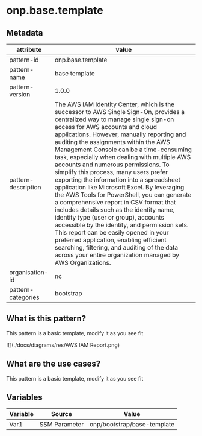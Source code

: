 # onp.base.template

## Metadata
| attribute               | value                                         |
| ----------------------- | --------------------------------------------- |
| pattern-id              | onp.base.template                             |
| pattern-name            | base template                                 |
| pattern-version         | 1.0.0                                         |
| pattern-description     | The AWS IAM Identity Center, which is the successor to AWS Single Sign-On, provides a centralized way to manage single sign-on access for AWS accounts and cloud applications. However, manually reporting and auditing the assignments within the AWS Management Console can be a time-consuming task, especially when dealing with multiple AWS accounts and numerous permissions. To simplify this process, many users prefer exporting the information into a spreadsheet application like Microsoft Excel. By leveraging the AWS Tools for PowerShell, you can generate a comprehensive report in CSV format that includes details such as the identity name, identity type (user or group), accounts accessible by the identity, and permission sets. This report can be easily opened in your preferred application, enabling efficient searching, filtering, and auditing of the data across your entire organization managed by AWS Organizations.|                       
| organisation-id         | nc                                            |
| pattern-categories      | bootstrap                                     |

## What is this pattern?
This pattern is a basic template, modify it as you see fit

![](./docs/diagrams/res/AWS IAM Report.png)

## What are the use cases?
This pattern is a basic template, modify it as you see fit

## Variables

| Variable               | Source                                         | Value |
| -----------------------| --------------------------------------------- | ------|
| Var1                   | SSM Parameter | onp/bootstrap/base-template|
